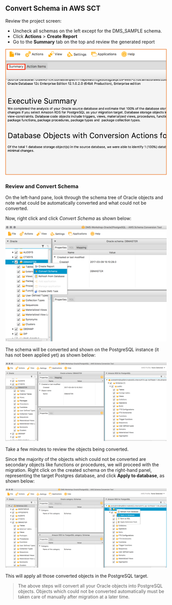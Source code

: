 ## Convert Schema in AWS SCT

Review the project screen:

- Uncheck all schemas on the left except for the DMS_SAMPLE schema. 
- Click **Actions** > **Create Report**
- Go to the **Summary** tab on the top and review the generated report

![Convert Schema - Summary](images/step/aws_sct_convert_schema/schema-summary.png)

### Review and Convert Schema

On the left-hand pane, look through the schema tree of Oracle objects and note what could be automatically converted and what could not be converted.

Now, right click and click *Convert Schema* as shown below:

![Convert Schema - Execute](images/step/aws_sct_convert_schema/convert-schema-click.png)

The schema will be converted and shown on the PostgreSQL instance (it has not been applied yet) as shown below:

![Convert Schema - Target Review](images/step/aws_sct_convert_schema/convert-schema-target.png)

Take a few minutes to review the objects being converted.

Since the majority of the objects which could not be converted are secondary objects like functions or procedures, we will proceed with the migration. Right click on the created schema on the right-hand panel, representing the target Postgres database, and click **Apply to database**, as shown below:

![Convert Schema - Target Apply](images/step/aws_sct_convert_schema/convert-schema-target-apply.png)

This will apply all those converted objects in the PostgreSQL target.

> The above steps will convert all your Oracle objects into PostgreSQL objects. Objects which could not be converted automatically must be taken care of manually after migration at a later time.